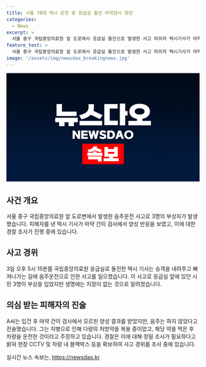 ```yaml
---
title: 서울 70대 택시 운전 중 응급실 돌진 마약검사 양성
categories:
  - News
excerpt: >
  서울 중구 국립중앙의료원 앞 도로에서 응급실 돌진으로 발생한 사고 피의자 택시기사가 마약 간이 검사에서 양성 반응을 보였지만, 진술에 따르면 약물복용이 원인이라고 주장했다. 경찰은 정밀 검사가 필요하다고 밝히고 있으며, 사고 경위를 조사 중이다. 부상자는 다행히 생명에는 지장이 없었다. 현재 사고에 대한 자세한 내용은 조사 중이며, 관련 자료들을 확보하고 있다고 전해졌다.
feature_text: >
  서울 중구 국립중앙의료원 앞 도로에서 응급실 돌진으로 발생한 사고 피의자 택시기사가 마약 간이 검사에서 양성 반응을 보였지만, 진술에 따르면 약물복용이 원인이라고 주장했다. 경찰은 정밀 검사가 필요하다고 밝히고 있으며, 사고 경위를 조사 중이다. 부상자는 다행히 생명에는 지장이 없었다. 현재 사고에 대한 자세한 내용은 조사 중이며, 관련 자료들을 확보하고 있다고 전해졌다.
image: '/assets/img/newsdao_breakingnews.jpg'
---
```


<p><img src="/assets/img/newsdao_breakingnews.jpg" alt="ontimetimes 속보" /></p>

<h2 data-ke-size="size26">사건 개요</h2>

<p data-ke-size="size16">서울 중구 국립중앙의료원 앞 도로변에서 발생한 음주운전 사고로 3명의 부상자가 발생했습니다. 피해자를 낸 택시 기사가 마약 간이 검사에서 양성 반응을 보였고, 이에 대한 경찰 조사가 진행 중에 있습니다.</p>

<h2 data-ke-size="size26">사고 경위</h2>

<p data-ke-size="size16">3일 오후 5시 15분쯤 국립중앙의료원 응급실로 돌진한 택시 기사는 승객을 내려주고 빠져나가는 길에 음주운전으로 인한 사고를 일으켰습니다. 이 사고로 응급실 앞에 있던 시민 3명이 부상을 입었지만 생명에는 지장이 없는 것으로 알려졌습니다.</p>

<h2 data-ke-size="size26">의심 받는 피해자의 진술</h2>

<p data-ke-size="size16">A씨는 입건 후 마약 간이 검사에서 모르핀 양성 결과를 받았지만, 음주는 하지 않았다고 진술했습니다. 그는 지병으로 인해 다량의 처방약을 복용 중이었고, 해당 약을 먹은 후 차량을 운전한 것이라고 주장하고 있습니다. 경찰은 이에 대해 정밀 조사가 필요하다고 밝혀 현장 CCTV 및 차량 내 블랙박스 등을 확보하여 사고 경위를 조사 중에 있습니다.</p>
실시간 뉴스 속보는, <a href="https://newsdao.kr" rel="dofollow">https://newsdao.kr</a>


